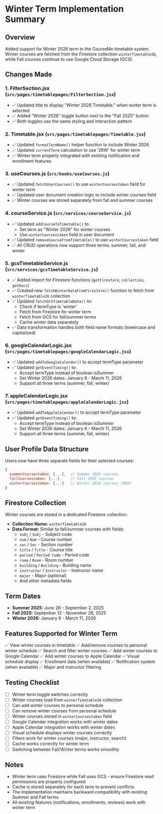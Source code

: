 # Winter Term Implementation Summary

## Overview
Added support for Winter 2026 term to the CourseMe timetable system. Winter courses are fetched from the Firestore collection `winterTimetable26`, while Fall courses continue to use Google Cloud Storage (GCS).

## Changes Made

### 1. **FilterSection.jsx** (`src/pages/timetablepages/FilterSection.jsx`)
- ✅ Updated title to display "Winter 2026 Timetable." when winter term is selected
- ✅ Added "Winter 2026" toggle button next to the "Fall 2025" button
- ✅ Both toggles use the same styling and interaction pattern

### 2. **Timetable.jsx** (`src/pages/timetablepages/Timetable.jsx`)
- ✅ Updated `formatTermName()` helper function to include Winter 2026
- ✅ Updated `currentTerm` calculation to use '26W' for winter term
- ✅ Winter term properly integrated with existing notification and enrollment features

### 3. **useCourses.js** (`src/hooks/useCourses.js`)
- ✅ Updated `fetchUserCourses()` to use `winterCoursestaken` field for winter term
- ✅ Updated user document creation logic to include winter courses field
- ✅ Winter courses are stored separately from fall and summer courses

### 4. **courseService.js** (`src/services/courseService.js`)
- ✅ Updated `addCourseToTimetable()` to:
  - Set term as "Winter 2026" for winter courses
  - Use `winterCoursestaken` field in user document
- ✅ Updated `removeCourseFromTimetable()` to use `winterCoursestaken` field
- ✅ All CRUD operations now support three terms: summer, fall, and winter

### 5. **gcsTimetableService.js** (`src/services/gcsTimetableService.js`)
- ✅ Added import for Firestore functions (`getFirestore`, `collection`, `getDocs`)
- ✅ Created new `fetchWinterDataFromFirestore()` function to fetch from `winterTimetable26` collection
- ✅ Updated `fetchGCSTimetableData()` to:
  - Check if termType is 'winter'
  - Fetch from Firestore for winter term
  - Fetch from GCS for fall/summer terms
  - Cache winter data separately
- ✅ Data transformation handles both field name formats (lowercase and capitalized)

### 6. **googleCalendarLogic.jsx** (`src/pages/timetablepages/googleCalendarLogic.jsx`)
- ✅ Updated `addToGoogleCalendar()` to accept termType parameter
- ✅ Updated `getEventTiming()` to:
  - Accept termType instead of boolean isSummer
  - Set Winter 2026 dates: January 6 - March 11, 2026
  - Support all three terms (summer, fall, winter)

### 7. **appleCalendarLogic.jsx** (`src/pages/timetablepages/appleCalendarLogic.jsx`)
- ✅ Updated `addToAppleCalendar()` to accept termType parameter
- ✅ Updated `getEventTiming()` to:
  - Accept termType instead of boolean isSummer
  - Set Winter 2026 dates: January 6 - March 11, 2026
  - Support all three terms (summer, fall, winter)

## User Profile Data Structure

Users now have three separate fields for their selected courses:
```javascript
{
  summerCoursestaken: [...],  // Summer 2025 courses
  fallCoursestaken: [...],    // Fall 2025 courses
  winterCoursestaken: [...]   // Winter 2026 courses (NEW)
}
```

## Firestore Collection

Winter courses are stored in a dedicated Firestore collection:
- **Collection Name:** `winterTimetable26`
- **Data Format:** Similar to fall/summer courses with fields:
  - `subj` / `Subj` - Subject code
  - `num` / `Num` - Course number
  - `sec` / `Sec` - Section number
  - `title` / `Title` - Course title
  - `period` / `Period Code` - Period code
  - `room` / `Room` - Room number
  - `building` / `Building` - Building name
  - `instructor` / `Instructor` - Instructor name
  - `major` - Major (optional)
  - And other metadata fields

## Term Dates

- **Summer 2025:** June 26 - September 2, 2025
- **Fall 2025:** September 12 - November 26, 2025
- **Winter 2026:** January 6 - March 11, 2026

## Features Supported for Winter Term

✅ View winter courses in timetable
✅ Add/remove courses to personal winter schedule
✅ Search and filter winter courses
✅ Add winter courses to Google Calendar
✅ Add winter courses to Apple Calendar
✅ Visual schedule display
✅ Enrollment data (when available)
✅ Notification system (when available)
✅ Major and instructor filtering

## Testing Checklist

- [ ] Winter term toggle switches correctly
- [ ] Winter courses load from `winterTimetable26` collection
- [ ] Can add winter courses to personal schedule
- [ ] Can remove winter courses from personal schedule
- [ ] Winter courses stored in `winterCoursestaken` field
- [ ] Google Calendar integration works with winter dates
- [ ] Apple Calendar integration works with winter dates
- [ ] Visual schedule displays winter courses correctly
- [ ] Filters work for winter courses (major, instructor, search)
- [ ] Cache works correctly for winter term
- [ ] Switching between Fall/Winter terms works smoothly

## Notes

- Winter term uses Firestore while Fall uses GCS - ensure Firestore read permissions are properly configured
- Cache is stored separately for each term to prevent conflicts
- The implementation maintains backward compatibility with existing Summer and Fall terms
- All existing features (notifications, enrollments, reviews) work with winter term

